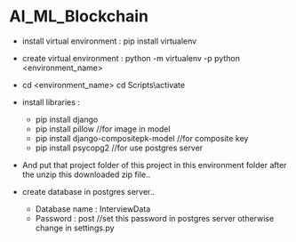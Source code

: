 # AI_ML_Blockchain

- install virtual environment : pip install virtualenv

- create virtual environment : python -m virtualenv -p python <environment_name>

- cd <environment_name> cd Scripts\activate

- install libraries :
  - pip install django
  - pip install pillow    //for image in model
  - pip install django-compositepk-model   //for composite key
  - pip install psycopg2   //for use postgres server

- And put that project folder of this project in this environment folder after the unzip this downloaded zip file..


- create database in postgres server..
  - Database name : InterviewData
  - Password : post    //set this password in postgres server otherwise change in settings.py
